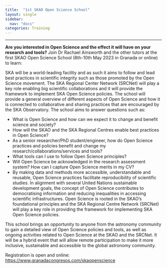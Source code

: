```yaml
---
title:  "1st SKAO Open Science School"
layout: single
sidebar:
  nav: "docs"
categories: Training
---
```

---
**Are you interested in Open Science and the effect it will have on your research and tools?**
Join Dr Rachael Ainsworth and the other tutors at the first SKAO Open Science School (8th-10th May 2023 in Granada or online) to learn:

SKA will be a world-leading facility and as such it aims to follow and lead best practices in scientific integrity such as those promoted by the Open Science movement.  The SKA Regional Center Network (SRCNet) will play a key role enabling big scientific collaborations and it will provide the framework to implement SKA Open Science policies.  The school will provide a general overview of different aspects of Open Science and how it is connected to collaborative and sharing practices that are encouraged by the SKA Observatory. The school aims to answer questions such as:
- What is Open Science and how can we expect it to change and benefit science and society?
- How will the SKAO and the SKA Regional Centres enable best practices in Open Science?
- As a senior researcher/PhD student/engineer, how do Open Science practices and policies benefit and change my research/collaborations/services and tools?
- What tools can I use to follow Open Science principles?
- Will Open Science be acknowledged in the research assessment system? How can I capture Open Science merits in my CV?
- By making data and methods more accessible, understandable and reusable, Open Science practices facilitate reproducibility of scientific studies. In alignment with several United Nations sustainable development goals, the concept of Open Science contributes to democratising information and reducing inequalities in accessing scientific infrastructures. Open Science is rooted in the SKAO’s foundational principles and the SKA Regional Centre Network (SRCNet) will play a key role in providing the framework for implementing SKA Open Science policies.

This school brings an opportunity to anyone from the astronomy community to gain a detailed view of Open Science policies and tools, as well as ongoing activities related to Open Science at the SKAO and the SRCNet.  It will be a hybrid event that will allow remote participation to make it more inclusive, sustainable and accessible to the global astronomy community.

Registration is open and online: https://www.granadacongresos.com/skaopenscience 

